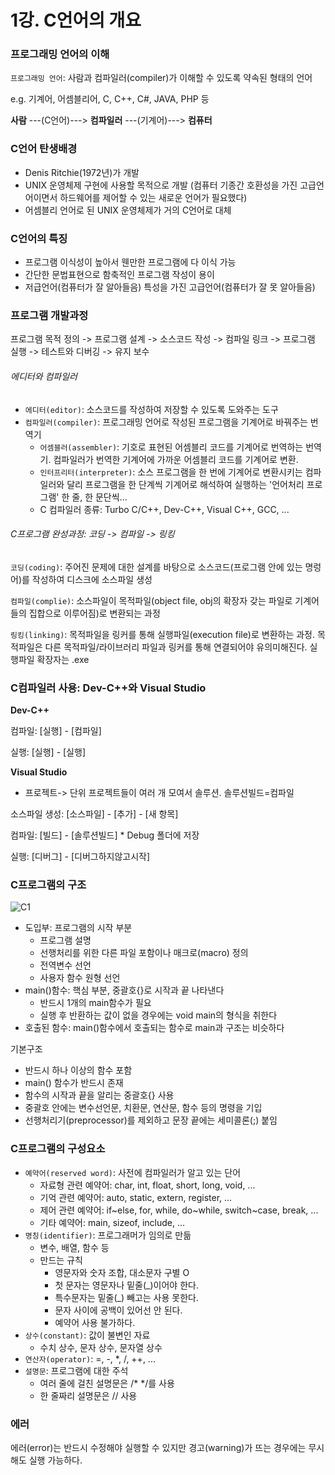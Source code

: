 # 1강. C언어의 개요

### 프로그래밍 언어의 이해 

`프로그래밍 언어`: 사람과 컴파일러(compiler)가 이해할 수 있도록 약속된 형태의 언어

e.g. 기계어, 어셈블리어, C, C++, C#, JAVA, PHP 등



**사람** ---(C언어)---> **컴파일러** ---(기계어)---> **컴퓨터**



### C언어 탄생배경

- Denis Ritchie(1972년)가 개발
- UNIX 운영체제 구현에 사용할 목적으로 개발 (컴퓨터 기종간 호환성을 가진 고급언어이면서 하드웨어를 제어할 수 있는 새로운 언어가 필요했다)
- 어셈블리 언어로 된 UNIX 운영체제가 거의 C언어로 대체



### C언어의 특징

- 프로그램 이식성이 높아서 웬만한 프로그램에 다 이식 가능
- 간단한 문법표현으로 함축적인 프로그램 작성이 용이
- 저급언어(컴퓨터가 잘 알아들음) 특성을 가진 고급언어(컴퓨터가 잘 못 알아들음)



### 프로그램 개발과정

프로그램 목적 정의 -> 프로그램 설계 -> 소스코드 작성 -> 컴파일 링크 -> 프로그램 실행 -> 테스트와 디버깅 -> 유지 보수



###### 에디터와 컴파일러

- `에디터(editor)`: 소스코드를 작성하여 저장할 수 있도록 도와주는 도구
- `컴파일러(compiler)`: 프로그래밍 언어로 작성된 프로그램을 기계어로 바꿔주는 번역기
  - `어셈블러(assembler)`: 기호로 표현된 어셈블리 코드를 기계어로 번역하는 번역기. 컴파일러가 번역한 기계어에 가까운 어셈블리 코드를 기계어로 변환.
  - `인터프리터(interpreter)`: 소스 프로그램을 한 번에 기계어로 변환시키는 컴파일러와 달리 프로그램을 한 단계씩 기계어로 해석하여 실행하는 '언어처리 프로그램'  한 줄, 한 문단씩...
  - C 컴파일러 종류: Turbo C/C++, Dev-C++, Visual C++, GCC, ...



###### C프로그램 완성과정: 코딩 -> 컴파일 -> 링킹

`코딩(coding)`: 주어진 문제에 대한 설계를 바탕으로 소스코드(프로그램 안에 있는 명렁어)를 작성하여 디스크에 소스파일 생성

`컴파일(complie)`: 소스파일이 목적파일(object file, obj의 확장자 갖는 파일로 기계어들의 집합으로 이루어짐)로 변환되는 과정

`링킹(linking)`: 목적파일을 링커를 통해 실행파일(execution file)로 변환하는 과정. 목적파일은 다른 목적파일/라이브러리 파일과 링커를 통해 연결되어야 유의미해진다. 실행파일 확장자는 .exe



### C컴파일러 사용: Dev-C++와 Visual Studio

**Dev-C++**

컴파일: [실행] - [컴파일]

실행: [실행] - [실행]

**Visual Studio**

- 프로젝트-> 단위 프로젝트들이 여러 개 모여서 솔루션.  솔루션빌드=컴파일

소스파일 생성: [소스파일] - [추가] - [새 항목]

컴파일: [빌드] - [솔루션빌드]    * Debug 폴더에 저장

실행: [디버그] - [디버그하지않고시작]



### C프로그램의 구조 

![C1](https://user-images.githubusercontent.com/51535130/75768133-1efbad80-5d87-11ea-96b1-efcb153371c5.png)

- 도입부: 프로그램의 시작 부분
  - 프로그램 설명
  - 선행처리를 위한 다른 파일 포함이나 매크로(macro) 정의
  - 전역변수 선언
  - 사용자 함수 원형 선언
- main()함수: 핵심 부분, 중괄호{}로 시작과 끝 나타낸다
  - 반드시 1개의 main함수가 필요
  - 실행 후 반환하는 값이 없을 경우에는 void main의 형식을 취한다
- 호출된 함수:  main()함수에서 호출되는 함수로 main과 구조는 비슷하다



기본구조

- 반드시 하나 이상의 함수 포함
- main() 함수가 반드시 존재
- 함수의 시작과 끝을 알리는 중괄호{} 사용
- 중괄호 안에는 변수선언문, 치환문, 연산문, 함수 등의 명령을 기입
- 선행처리기(preprocessor)를 제외하고 문장 끝에는 세미콜론(;) 붙임



### C프로그램의 구성요소

- `예약어(reserved word)`: 사전에 컴파일러가 알고 있는 단어
  - 자료형 관련 예약어: char, int, float, short, long, void, ...
  - 기억 관련 예약어: auto, static, extern, register, ...
  - 제어 관련 예약어: if~else, for, while, do~while, switch~case, break, ...
  - 기타 예약어: main, sizeof, include, ...
- `명칭(identifier)`: 프로그래머가 임의로 만듦
  - 변수, 배열, 함수 등
  - 만드는 규칙
    - 영문자와 숫자 조합, 대소문자 구별 O
    - 첫 문자는 영문자나 밑줄(_)이어야 한다.
    - 특수문자는 밑줄(_) 빼고는 사용 못한다.
    - 문자 사이에 공백이 있어선 안 된다.
    - 예약어 사용 불가하다.
- `상수(constant)`: 값이 불변인 자료
  - 수치 상수, 문자 상수, 문자열 상수
- `연산자(operator)`: =, -, *, /, ++, ...
- `설명문`: 프로그램에 대한 주석
  - 여러 줄에 걸친 설명문은 /*     */를 사용
  - 한 줄짜리 설명문은 // 사용 



### 에러

에러(error)는 반드시 수정해야 실행할 수 있지만 경고(warning)가 뜨는 경우에는 무시해도 실행 가능하다.